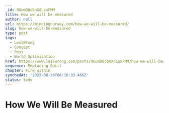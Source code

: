```yaml
---
_id: 9GumD8cbnXdLsxFMM
title: How we will be measured
author: null
url: https://mindingourway.com/how-we-will-be-measured/
slug: how-we-will-be-measured
type: post
tags:
  - LessWrong
  - Concept
  - Post
  - World_Optimization
href: https://www.lesswrong.com/posts/9GumD8cbnXdLsxFMM/how-we-will-be-measured
sequence: Replacing Guilt
chapter: Fire within
synchedAt: '2022-08-30T08:16:33.466Z'
status: todo
---
```


# How We Will Be Measured
